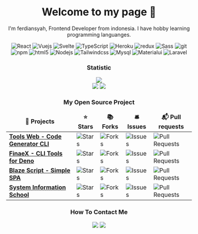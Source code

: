 <h1 align="center">Welcome to my page 👋</h1>
<p align="center">I'm ferdiansyah, Frontend Developer from indonesia. I have hobby learning programming languanges.</p>
<p align="center">
  <img alt="React" src="https://img.shields.io/badge/-React-45b8d8?style=flat-square&logo=react&logoColor=white" />
  <img alt="Vuejs" src="https://img.shields.io/badge/Vue.js-35495E?style=flat-square&logo=vue.js&logoColor=4FC08D" />
  <img alt="Svelte" src="https://img.shields.io/badge/Svelte-4A4A55?style=flat-square&logo=svelte&logoColor=FF3E00" />
  <img alt="TypeScript" src="https://img.shields.io/badge/-TypeScript-007ACC?style=flat-square&logo=typescript&logoColor=white" />
  <img alt="Heroku" src="https://img.shields.io/badge/-Heroku-430098?style=flat-square&logo=heroku&logoColor=white" />
  <img alt="redux" src="https://img.shields.io/badge/-Redux-764ABC?style=flat-square&logo=redux&logoColor=white" />
  <img alt="Sass" src="https://img.shields.io/badge/-Sass-CC6699?style=flat-square&logo=sass&logoColor=white" />
  <img alt="git" src="https://img.shields.io/badge/-Git-F05032?style=flat-square&logo=git&logoColor=white" />
  <img alt="npm" src="https://img.shields.io/badge/-NPM-CB3837?style=flat-square&logo=npm&logoColor=white" />
  <img alt="html5" src="https://img.shields.io/badge/-HTML5-E34F26?style=flat-square&logo=html5&logoColor=white" />
  <img alt="Nodejs" src="https://img.shields.io/badge/-Nodejs-43853d?style=flat-square&logo=Node.js&logoColor=white" />
  <img alt="Tailwindcss" src="https://img.shields.io/badge/Tailwind_CSS-38B2AC?style=flat-square&logo=tailwind-css&logoColor=white" />
  <img alt="Mysql" src="https://img.shields.io/badge/MySQL-00000F?style=flat-square&logo=mysql&logoColor=white" />
  <img alt="Materialui" src="https://img.shields.io/badge/Material--UI-0081CB?style=flat-square&logo=material-ui&logoColor=white" />
  <img alt="Laravel" src="https://img.shields.io/badge/Laravel-FF2D20?style=flat-square&logo=laravel&logoColor=white" />
</p>
<h3 align="center">Statistic</h3>
<div>
  <p align="center">
    <img src="https://github-readme-stats.vercel.app/api/top-langs/?username=ferdiansyah0611&theme=blue-green"/>
    <br/>
    <img src="https://github-readme-streak-stats.herokuapp.com/?user=ferdiansyah0611&theme=blue-green"/>
    <img src="https://github-readme-stats.vercel.app/api?username=ferdiansyah0611&theme=blue-green"/>
  </p>
</div>
<h3 align="center">My Open Source Project</h3>
<table align="center">
  <thead align="center">
    <tr border: none;>
      <td><b>🎁 Projects</b></td>
      <td><b>⭐ Stars</b></td>
      <td><b>📚 Forks</b></td>
      <td><b>🛎 Issues</b></td>
      <td><b>📬 Pull requests</b></td>
    </tr>
  </thead>
  <tbody>
    <tr>
      <td><a href="https://github.com/ferdiansyah0611/tools-web"><b>Tools Web - Code Generator CLI</b></a></td>
      <td><img alt="Stars" src="https://img.shields.io/github/stars/ferdiansyah0611/tools-web?style=flat-square&labelColor=343b41"/></td>
      <td><img alt="Forks" src="https://img.shields.io/github/forks/ferdiansyah0611/tools-web?style=flat-square&labelColor=343b41"/></td>
      <td><img alt="Issues" src="https://img.shields.io/github/issues/ferdiansyah0611/tools-web?style=flat-square&labelColor=343b41"/></td>
      <td><img alt="Pull Requests" src="https://img.shields.io/github/issues-pr/ferdiansyah0611/tools-web?style=flat-square&labelColor=343b41"/></td>
    </tr>
    <tr>
      <td><a href="https://github.com/ferdiansyah0611/finae-x"><b>FinaeX - CLI Tools for Deno</b></a></td>
      <td><img alt="Stars" src="https://img.shields.io/github/stars/ferdiansyah0611/finae-x?style=flat-square&labelColor=343b41"/></td>
      <td><img alt="Forks" src="https://img.shields.io/github/forks/ferdiansyah0611/finae-x?style=flat-square&labelColor=343b41"/></td>
      <td><img alt="Issues" src="https://img.shields.io/github/issues/ferdiansyah0611/finae-x?style=flat-square&labelColor=343b41"/></td>
      <td><img alt="Pull Requests" src="https://img.shields.io/github/issues-pr/ferdiansyah0611/finae-x?style=flat-square&labelColor=343b41"/></td>
    </tr>
    <tr>
      <td><a href="https://github.com/ferdiansyah0611/blaze-script"><b>Blaze Script - Simple SPA</b></a></td>
      <td><img alt="Stars" src="https://img.shields.io/github/stars/ferdiansyah0611/blaze-script?style=flat-square&labelColor=343b41"/></td>
      <td><img alt="Forks" src="https://img.shields.io/github/forks/ferdiansyah0611/blaze-script?style=flat-square&labelColor=343b41"/></td>
      <td><img alt="Issues" src="https://img.shields.io/github/issues/ferdiansyah0611/blaze-script?style=flat-square&labelColor=343b41"/></td>
      <td><img alt="Pull Requests" src="https://img.shields.io/github/issues-pr/ferdiansyah0611/blaze-script?style=flat-square&labelColor=343b41"/></td>
    </tr>
    <tr>
      <td><a href="https://github.com/ferdiansyah0611/system_information_school"><b>System Information School</b></a></td>
      <td><img alt="Stars" src="https://img.shields.io/github/stars/ferdiansyah0611/system_information_school?style=flat-square&labelColor=343b41"/></td>
      <td><img alt="Forks" src="https://img.shields.io/github/forks/ferdiansyah0611/system_information_school?style=flat-square&labelColor=343b41"/></td>
      <td><img alt="Issues" src="https://img.shields.io/github/issues/ferdiansyah0611/system_information_school?style=flat-square&labelColor=343b41"/></td>
      <td><img alt="Pull Requests" src="https://img.shields.io/github/issues-pr/ferdiansyah0611/system_information_school?style=flat-square&labelColor=343b41"/></td>
    </tr>
  </tbody>
</table>
<h3 align="center">How To Contact Me</h3>
<div align="center">
  <a href="https://wa.me/62895607486361"><img src="https://img.shields.io/badge/WhatsApp-25D366?style=for-the-badge&logo=whatsapp&logoColor=white"/></a>
  <a href="mailto:ferdif9996@gmail.com"><img src="https://img.shields.io/badge/Gmail-D14836?style=for-the-badge&logo=gmail&logoColor=white"/></a>
</div>
